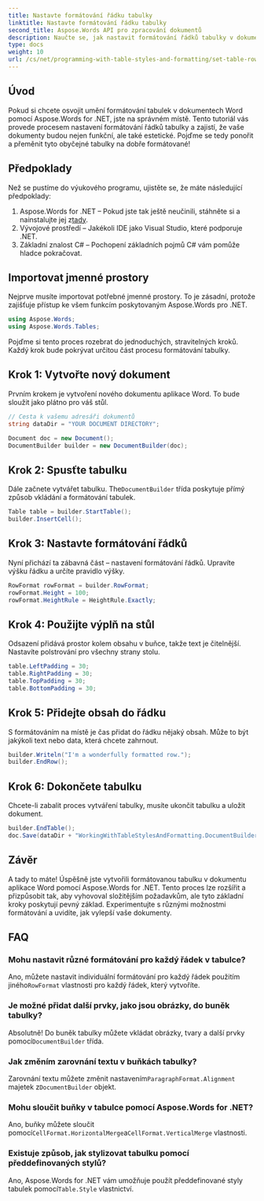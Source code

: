 ```yaml
---
title: Nastavte formátování řádku tabulky
linktitle: Nastavte formátování řádku tabulky
second_title: Aspose.Words API pro zpracování dokumentů
description: Naučte se, jak nastavit formátování řádků tabulky v dokumentech Word pomocí Aspose.Words for .NET, s naším průvodcem. Ideální pro vytváření dobře formátovaných a profesionálních dokumentů.
type: docs
weight: 10
url: /cs/net/programming-with-table-styles-and-formatting/set-table-row-formatting/
---
```

## Úvod

Pokud si chcete osvojit umění formátování tabulek v dokumentech Word pomocí Aspose.Words for .NET, jste na správném místě. Tento tutoriál vás provede procesem nastavení formátování řádků tabulky a zajistí, že vaše dokumenty budou nejen funkční, ale také estetické. Pojďme se tedy ponořit a přeměnit tyto obyčejné tabulky na dobře formátované!

## Předpoklady

Než se pustíme do výukového programu, ujistěte se, že máte následující předpoklady:

1.  Aspose.Words for .NET – Pokud jste tak ještě neučinili, stáhněte si a nainstalujte jej z[tady](https://releases.aspose.com/words/net/).
2. Vývojové prostředí – Jakékoli IDE jako Visual Studio, které podporuje .NET.
3. Základní znalost C# – Pochopení základních pojmů C# vám pomůže hladce pokračovat.

## Importovat jmenné prostory

Nejprve musíte importovat potřebné jmenné prostory. To je zásadní, protože zajišťuje přístup ke všem funkcím poskytovaným Aspose.Words pro .NET.

```csharp
using Aspose.Words;
using Aspose.Words.Tables;
```

Pojďme si tento proces rozebrat do jednoduchých, stravitelných kroků. Každý krok bude pokrývat určitou část procesu formátování tabulky.

## Krok 1: Vytvořte nový dokument

Prvním krokem je vytvoření nového dokumentu aplikace Word. To bude sloužit jako plátno pro váš stůl.

```csharp
// Cesta k vašemu adresáři dokumentů
string dataDir = "YOUR DOCUMENT DIRECTORY";

Document doc = new Document();
DocumentBuilder builder = new DocumentBuilder(doc);
```

## Krok 2: Spusťte tabulku

 Dále začnete vytvářet tabulku. The`DocumentBuilder` třída poskytuje přímý způsob vkládání a formátování tabulek.

```csharp
Table table = builder.StartTable();
builder.InsertCell();
```

## Krok 3: Nastavte formátování řádků

Nyní přichází ta zábavná část – nastavení formátování řádků. Upravíte výšku řádku a určíte pravidlo výšky.

```csharp
RowFormat rowFormat = builder.RowFormat;
rowFormat.Height = 100;
rowFormat.HeightRule = HeightRule.Exactly;
```

## Krok 4: Použijte výplň na stůl

Odsazení přidává prostor kolem obsahu v buňce, takže text je čitelnější. Nastavíte polstrování pro všechny strany stolu.

```csharp
table.LeftPadding = 30;
table.RightPadding = 30;
table.TopPadding = 30;
table.BottomPadding = 30;
```

## Krok 5: Přidejte obsah do řádku

S formátováním na místě je čas přidat do řádku nějaký obsah. Může to být jakýkoli text nebo data, která chcete zahrnout.

```csharp
builder.Writeln("I'm a wonderfully formatted row.");
builder.EndRow();
```

## Krok 6: Dokončete tabulku

Chcete-li zabalit proces vytváření tabulky, musíte ukončit tabulku a uložit dokument.

```csharp
builder.EndTable();
doc.Save(dataDir + "WorkingWithTableStylesAndFormatting.DocumentBuilderSetTableRowFormatting.docx");
```

## Závěr

A tady to máte! Úspěšně jste vytvořili formátovanou tabulku v dokumentu aplikace Word pomocí Aspose.Words for .NET. Tento proces lze rozšířit a přizpůsobit tak, aby vyhovoval složitějším požadavkům, ale tyto základní kroky poskytují pevný základ. Experimentujte s různými možnostmi formátování a uvidíte, jak vylepší vaše dokumenty.

## FAQ

### Mohu nastavit různé formátování pro každý řádek v tabulce?
 Ano, můžete nastavit individuální formátování pro každý řádek použitím jiného`RowFormat` vlastnosti pro každý řádek, který vytvoříte.

### Je možné přidat další prvky, jako jsou obrázky, do buněk tabulky?
 Absolutně! Do buněk tabulky můžete vkládat obrázky, tvary a další prvky pomocí`DocumentBuilder` třída.

### Jak změním zarovnání textu v buňkách tabulky?
 Zarovnání textu můžete změnit nastavením`ParagraphFormat.Alignment` majetek z`DocumentBuilder` objekt.

### Mohu sloučit buňky v tabulce pomocí Aspose.Words for .NET?
 Ano, buňky můžete sloučit pomocí`CellFormat.HorizontalMerge`a`CellFormat.VerticalMerge` vlastnosti.

### Existuje způsob, jak stylizovat tabulku pomocí předdefinovaných stylů?
 Ano, Aspose.Words for .NET vám umožňuje použít předdefinované styly tabulek pomocí`Table.Style` vlastnictví.

